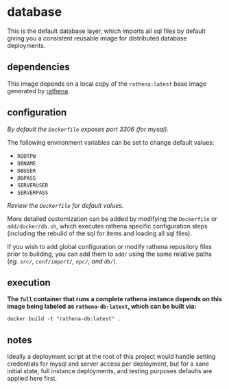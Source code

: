 
# database

This is the default database layer, which imports all sql files by default giving you a consistent reusable image for distributed database deployments.


## dependencies

This image depends on a local copy of the `rathena:latest` base image generated by [rathena](../rathena/).


## configuration

_By default the `Dockerfile` exposes port 3306 (for mysql)._

The following environment variables can be set to change default values:

- `ROOTPW`
- `DBNAME`
- `DBUSER`
- `DBPASS`
- `SERVERUSER`
- `SERVERPASS`

_Review the `Dockerfile` for default values._

More detailed customization can be added by modifying the `Dockerfile` or `add/docker/db.sh`, which executes rathena specific configuration steps (including the rebuild of the sql for items and loading all sql files).

If you wish to add global configuration or modify rathena repository files prior to building, you can add them to `add/` using the same relative paths (_eg. `src/`, `conf/import/`, `npc/`, and `db/`_).


## execution

**The `full` container that runs a complete rathena instance depends on this image being labeled as `rathena-db:latest`, which can be built via:**

	docker build -t "rathena-db:latest" .


## notes

Ideally a deployment script at the root of this project would handle setting credentials for mysql and server access per deployment, but for a sane initial state, full instance deployments, and testing purposes defaults are applied here first.
